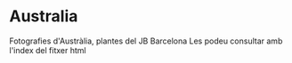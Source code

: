 # Australia
Fotografies d'Austràlia, plantes del JB Barcelona
Les podeu consultar amb l'index del fitxer html

